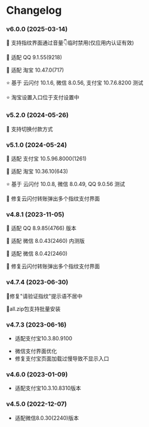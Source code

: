 # Changelog

### v6.0.0 (2025-03-14)

🚩 支持指纹界面通过音量👇临时禁用(仅应用内认证有效)

🚩 适配 QQ 9.1.55(9218)

🚩 适配 淘宝 10.47.0(717)

⭐ 基于 云闪付 10.1.6, 微信 8.0.56, 支付宝 10.7.6.8200 测试

⭐ 淘宝设置入口位于支付设置中

### v5.2.0 (2024-05-26)

🚩 支持切换付款方式

### v5.1.0 (2024-05-24)

🚩 适配 支付宝 10.5.96.8000(1261)

🚩 适配 淘宝 10.36.10(643)

⭐ 基于 云闪付 10.0.8, 微信 8.0.49, QQ 9.0.56 测试

🐛 修复云闪付转账弹出多个指纹支付界面

### v4.8.1 (2023-11-05)

🚩 适配 QQ 8.9.85(4766) 版本

🚩 适配 微信 8.0.43(2460) 内测版

🚩 适配 微信 8.0.42(2460)

🐛 修复云闪付转账弹出多个指纹支付界面

### v4.7.4 (2023-06-30)

🐛修复"请验证指纹"提示语不居中

🚩all.zip包支持批量安装

### v4.7.3 (2023-06-16)

+ 适配支付宝10.3.80.9100
* 微信支付界面优化
* 修复支付宝页面加载过慢导致不显示入口

### v4.6.0 (2023-01-09)

+ 适配支付宝10.3.10.8310版本

### v4.5.0 (2022-12-07)

+ 适配微信8.0.30(2240)版本

